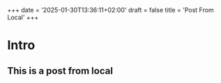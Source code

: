 +++
date = '2025-01-30T13:36:11+02:00'
draft = false
title = 'Post From Local'
+++
# Intro

## This is a post from local
